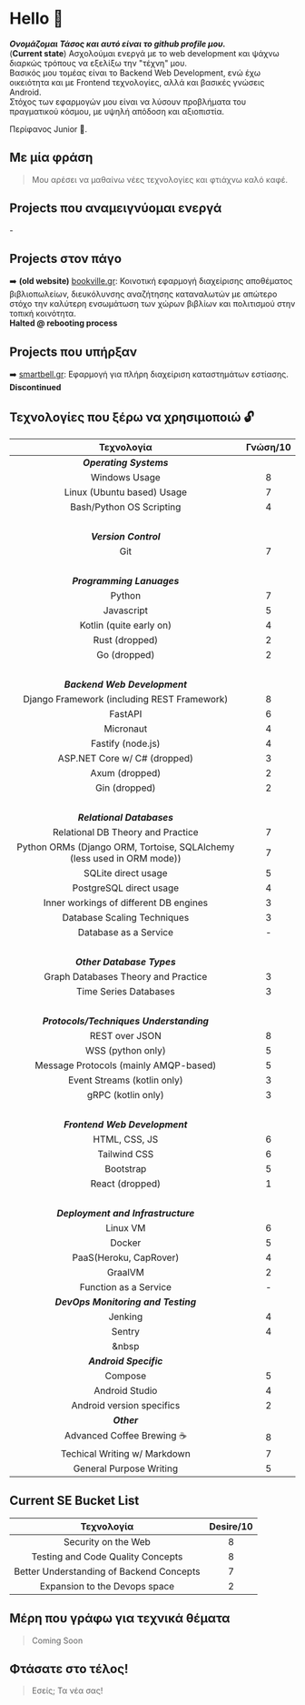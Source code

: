# Hello 👋

***Ονομάζομαι Τάσος και αυτό είναι το github profile μου.***    
(**Current state**) Ασχολούμαι ενεργά με το web development και ψάχνω διαρκώς τρόπους να εξελίξω την "τέχνη" μου.  
Βασικός μου τομέας είναι το Backend Web Development, ενώ έχω οικειότητα και με Frontend τεχνολογίες, αλλά και βασικές γνώσεις Android.  
Στόχος των εφαρμογών μου είναι να λύσουν προβλήματα του πραγματικού κόσμου, με υψηλή απόδοση και αξιοπιστία.  

Περίφανος Junior 💪.

## Με μία φράση
> Μου αρέσει να μαθαίνω νέες τεχνολογίες και φτιάχνω καλό καφέ.

## Projects που αναμειγνύομαι ενεργά
\-

## Projects στον πάγο
➡️ **(old website)** [bookville.gr](): Κοινοτική εφαρμογή διαχείρισης αποθέματος βιβλιοπωλείων, διευκόλυνσης αναζήτησης καταναλωτών με απώτερο στόχο την καλύτερη ενσωμάτωση των χώρων βιβλίων και πολιτισμού στην τοπική κοινότητα.  
**Halted @ rebooting process**  

## Projects που υπήρξαν
➡️ [smartbell.gr](): Εφαρμογή για πλήρη διαχείριση καταστημάτων εστίασης.  
**Discontinued**  

## Τεχνολογίες που ξέρω να χρησιμοποιώ 🔓

| Τεχνολογία | Γνώση/10 |
| :---: | :---: |
|***Operating Systems***||
| Windows Usage | 8 |
| Linux (Ubuntu based) Usage | 7 |
| Bash/Python OS Scripting | 4 |
|&nbsp;||
| ***Version Control*** ||
| Git | 7 |
|&nbsp;||
| ***Programming Lanuages*** ||
| Python | 7 |
| Javascript | 5 |
| Kotlin (quite early on) | 4 |
| Rust (dropped) | 2 |
| Go (dropped) | 2 |
|&nbsp;||
| ***Backend Web Development*** ||
| Django Framework (including REST Framework)| 8 |
| FastAPI | 6 |
| Micronaut | 4 |
| Fastify (node.js) | 4 |
| ASP.NET Core w/ C# (dropped) | 3 |
| Axum (dropped) | 2 |
| Gin (dropped) | 2 |
|&nbsp;||
| ***Relational Databases*** ||
| Relational DB Theory and Practice | 7 |
| Python ORMs (Django ORM, Tortoise, SQLAlchemy (less used in ORM mode)) | 7 |
| SQLite direct usage | 5 |
| PostgreSQL direct usage | 4 |
| Inner workings of different DB engines | 3 |
| Database Scaling Techniques | 3 |
| Database as a Service | - |
|&nbsp;||
| ***Other Database Types*** ||
| Graph Databases Theory and Practice | 3 |
| Time Series Databases | 3 |
|&nbsp;||
| ***Protocols/Techniques Understanding*** ||
| REST over JSON | 8 |
| WSS (python only) | 5 |
| Message Protocols (mainly AMQP-based)| 5 |
| Event Streams (kotlin only) | 3 |
| gRPC (kotlin only) | 3 |
|&nbsp;||
| ***Frontend Web Development*** ||
| HTML, CSS, JS | 6 |
| Tailwind CSS | 6 |
| Bootstrap | 5 |
| React (dropped) | 1 |
|&nbsp;||
| ***Deployment and Infrastructure*** ||
| Linux VM | 6 |
| Docker | 5 |
| PaaS(Heroku, CapRover) | 4 |
| GraalVM | 2 |
| Function as a Service | - |
| ***DevOps Monitoring and Testing*** ||
| Jenking | 4 |
| Sentry | 4 |
|&nbsp||
| ***Android Specific*** ||
| Compose | 5 |
| Android Studio | 4 |
| Android version specifics | 2 |
| ***Other*** ||
| Advanced Coffee Brewing ☕ | 8 |
| Techical Writing w/ Markdown | 7 |
| General Purpose Writing | 5 |

## Current SE Bucket List
| Τεχνολογία | Desire/10 |
| :---: | :---: |
| Security on the Web | 8 |
| Testing and Code Quality Concepts | 8 |
| Better Understanding of Backend Concepts | 7 |
| Expansion to the Devops space | 2 |

## Μέρη που γράφω για τεχνικά θέματα
> Coming Soon

## Φτάσατε στο τέλος!
> Εσείς; Τα νέα σας!
